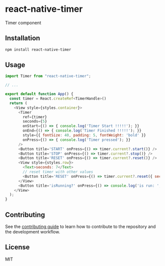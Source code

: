 # react-native-timer

Timer component

## Installation

```sh
npm install react-native-timer
```

## Usage

```js
import Timer from "react-native-timer";

// ...

export default function App() {
  const timer = React.createRef<TimerHandle>()
  return (
    <View style={styles.container}>
      <Timer
        ref={timer}
        seconds={5}
        onStart={() => { console.log('Timer Start !!!!!'); }}
        onEnd={() => { console.log('Timer Finished !!!!!'); }}
        style={{ fontSize: 40, padding: 5, fontWeight: 'bold' }}
        onPress={() => { console.log('Timer pressed'); }}
      />
      <Button title='START' onPress={() => timer.current?.start()} />
      <Button title='STOP' onPress={() => timer.current?.stop()} />
      <Button title='RESET' onPress={() => timer.current?.reset()} />
      <View style={styles.row}>
        <Text>seconds: 7</Text>
        // reset timer with other values
        <Button title='RESET' onPress={() => timer.current?.reset({ seconds: 7 })} />
      </View>
      <Button title='isRunning?' onPress={() => console.log('is run: ', timer.current?.isRunning())} />
    </View>
  );
}
```

## Contributing

See the [contributing guide](CONTRIBUTING.md) to learn how to contribute to the repository and the development workflow.

## License

MIT
